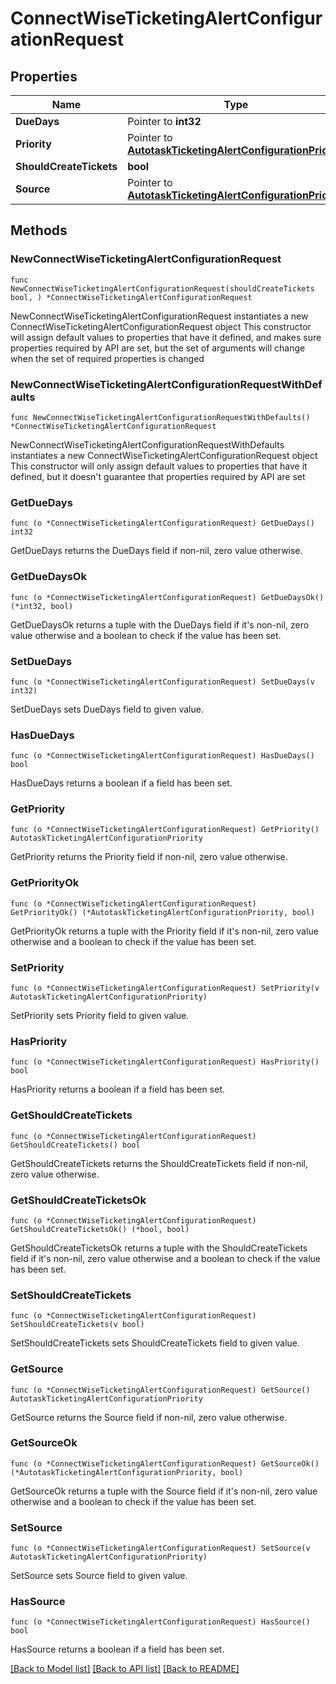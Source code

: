 # ConnectWiseTicketingAlertConfigurationRequest

## Properties

Name | Type | Description | Notes
------------ | ------------- | ------------- | -------------
**DueDays** | Pointer to **int32** |  | [optional] 
**Priority** | Pointer to [**AutotaskTicketingAlertConfigurationPriority**](AutotaskTicketingAlertConfigurationPriority.md) |  | [optional] 
**ShouldCreateTickets** | **bool** |  | 
**Source** | Pointer to [**AutotaskTicketingAlertConfigurationPriority**](AutotaskTicketingAlertConfigurationPriority.md) |  | [optional] 

## Methods

### NewConnectWiseTicketingAlertConfigurationRequest

`func NewConnectWiseTicketingAlertConfigurationRequest(shouldCreateTickets bool, ) *ConnectWiseTicketingAlertConfigurationRequest`

NewConnectWiseTicketingAlertConfigurationRequest instantiates a new ConnectWiseTicketingAlertConfigurationRequest object
This constructor will assign default values to properties that have it defined,
and makes sure properties required by API are set, but the set of arguments
will change when the set of required properties is changed

### NewConnectWiseTicketingAlertConfigurationRequestWithDefaults

`func NewConnectWiseTicketingAlertConfigurationRequestWithDefaults() *ConnectWiseTicketingAlertConfigurationRequest`

NewConnectWiseTicketingAlertConfigurationRequestWithDefaults instantiates a new ConnectWiseTicketingAlertConfigurationRequest object
This constructor will only assign default values to properties that have it defined,
but it doesn't guarantee that properties required by API are set

### GetDueDays

`func (o *ConnectWiseTicketingAlertConfigurationRequest) GetDueDays() int32`

GetDueDays returns the DueDays field if non-nil, zero value otherwise.

### GetDueDaysOk

`func (o *ConnectWiseTicketingAlertConfigurationRequest) GetDueDaysOk() (*int32, bool)`

GetDueDaysOk returns a tuple with the DueDays field if it's non-nil, zero value otherwise
and a boolean to check if the value has been set.

### SetDueDays

`func (o *ConnectWiseTicketingAlertConfigurationRequest) SetDueDays(v int32)`

SetDueDays sets DueDays field to given value.

### HasDueDays

`func (o *ConnectWiseTicketingAlertConfigurationRequest) HasDueDays() bool`

HasDueDays returns a boolean if a field has been set.

### GetPriority

`func (o *ConnectWiseTicketingAlertConfigurationRequest) GetPriority() AutotaskTicketingAlertConfigurationPriority`

GetPriority returns the Priority field if non-nil, zero value otherwise.

### GetPriorityOk

`func (o *ConnectWiseTicketingAlertConfigurationRequest) GetPriorityOk() (*AutotaskTicketingAlertConfigurationPriority, bool)`

GetPriorityOk returns a tuple with the Priority field if it's non-nil, zero value otherwise
and a boolean to check if the value has been set.

### SetPriority

`func (o *ConnectWiseTicketingAlertConfigurationRequest) SetPriority(v AutotaskTicketingAlertConfigurationPriority)`

SetPriority sets Priority field to given value.

### HasPriority

`func (o *ConnectWiseTicketingAlertConfigurationRequest) HasPriority() bool`

HasPriority returns a boolean if a field has been set.

### GetShouldCreateTickets

`func (o *ConnectWiseTicketingAlertConfigurationRequest) GetShouldCreateTickets() bool`

GetShouldCreateTickets returns the ShouldCreateTickets field if non-nil, zero value otherwise.

### GetShouldCreateTicketsOk

`func (o *ConnectWiseTicketingAlertConfigurationRequest) GetShouldCreateTicketsOk() (*bool, bool)`

GetShouldCreateTicketsOk returns a tuple with the ShouldCreateTickets field if it's non-nil, zero value otherwise
and a boolean to check if the value has been set.

### SetShouldCreateTickets

`func (o *ConnectWiseTicketingAlertConfigurationRequest) SetShouldCreateTickets(v bool)`

SetShouldCreateTickets sets ShouldCreateTickets field to given value.


### GetSource

`func (o *ConnectWiseTicketingAlertConfigurationRequest) GetSource() AutotaskTicketingAlertConfigurationPriority`

GetSource returns the Source field if non-nil, zero value otherwise.

### GetSourceOk

`func (o *ConnectWiseTicketingAlertConfigurationRequest) GetSourceOk() (*AutotaskTicketingAlertConfigurationPriority, bool)`

GetSourceOk returns a tuple with the Source field if it's non-nil, zero value otherwise
and a boolean to check if the value has been set.

### SetSource

`func (o *ConnectWiseTicketingAlertConfigurationRequest) SetSource(v AutotaskTicketingAlertConfigurationPriority)`

SetSource sets Source field to given value.

### HasSource

`func (o *ConnectWiseTicketingAlertConfigurationRequest) HasSource() bool`

HasSource returns a boolean if a field has been set.


[[Back to Model list]](../README.md#documentation-for-models) [[Back to API list]](../README.md#documentation-for-api-endpoints) [[Back to README]](../README.md)


